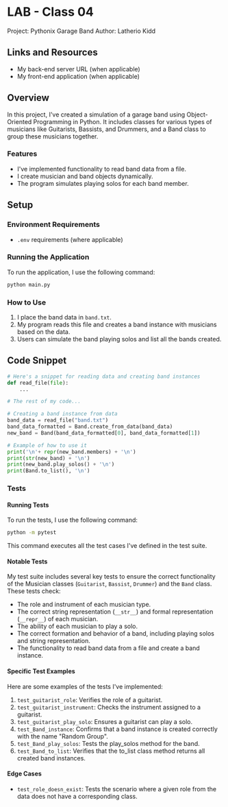 # LAB - Class 04

Project: Pythonix Garage Band
Author: Latherio Kidd

## Links and Resources

- My back-end server URL (when applicable)
- My front-end application (when applicable)

## Overview

In this project, I've created a simulation of a garage band using Object-Oriented Programming in Python. It includes classes for various types of musicians like Guitarists, Bassists, and Drummers, and a Band class to group these musicians together.

### Features

- I've implemented functionality to read band data from a file.
- I create musician and band objects dynamically.
- The program simulates playing solos for each band member.

## Setup

### Environment Requirements

- `.env` requirements (where applicable)

### Running the Application

To run the application, I use the following command:

```bash
python main.py
```

### How to Use

1. I place the band data in `band.txt`.
2. My program reads this file and creates a band instance with musicians based on the data.
3. Users can simulate the band playing solos and list all the bands created.

## Code Snippet

```python
# Here's a snippet for reading data and creating band instances
def read_file(file):
    ...

# The rest of my code...

# Creating a band instance from data
band_data = read_file("band.txt")
band_data_formatted = Band.create_from_data(band_data)
new_band = Band(band_data_formatted[0], band_data_formatted[1])

# Example of how to use it
print('\n'+ repr(new_band.members) + '\n')
print(str(new_band) + '\n')
print(new_band.play_solos() + '\n')
print(Band.to_list(), '\n')
```

### Tests

#### Running Tests

To run the tests, I use the following command:

```bash
python -m pytest
```

This command executes all the test cases I've defined in the test suite.

#### Notable Tests

My test suite includes several key tests to ensure the correct functionality of the Musician classes (`Guitarist`, `Bassist`, `Drummer`) and the `Band` class. These tests check:

- The role and instrument of each musician type.
- The correct string representation (`__str__`) and formal representation (`__repr__`) of each musician.
- The ability of each musician to play a solo.
- The correct formation and behavior of a band, including playing solos and string representation.
- The functionality to read band data from a file and create a band instance.

#### Specific Test Examples

Here are some examples of the tests I've implemented:

1. `test_guitarist_role`: Verifies the role of a guitarist.
2. `test_guitarist_instrument`: Checks the instrument assigned to a guitarist.
3. `test_guitarist_play_solo`: Ensures a guitarist can play a solo.
4. `test_Band_instance`: Confirms that a band instance is created correctly with the name "Random Group".
5. `test_Band_play_solos`: Tests the play_solos method for the band.
6. `test_Band_to_list`: Verifies that the to_list class method returns all created band instances.

#### Edge Cases

- `test_role_doesn_exist`: Tests the scenario where a given role from the data does not have a corresponding class.
